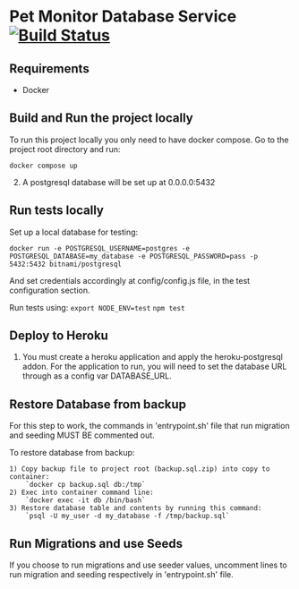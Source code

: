 # Pet Monitor Database Service [![Build Status](https://app.travis-ci.com/PetMonitor/pet-monitor-db-service.svg?branch=master)](https://app.travis-ci.com/PetMonitor/pet-monitor-db-service)

## Requirements

- Docker

## Build and Run the project locally

To run this project locally you only need to have docker compose. Go to the project root directory and run:

`docker compose up`

2. A postgresql database will be set up at 0.0.0.0:5432

## Run tests locally

Set up a local database for testing:

`docker run -e POSTGRESQL_USERNAME=postgres -e POSTGRESQL_DATABASE=my_database -e POSTGRESQL_PASSWORD=pass -p 5432:5432 bitnami/postgresql`

And set credentials accordingly at config/config.js file, in the test configuration section.

Run tests using:
`export NODE_ENV=test`
`npm test`

## Deploy to Heroku

1. You must create a heroku application and apply the heroku-postgresql addon. For the application to run, you will need to set the database URL through as a config var DATABASE_URL.

## Restore Database from backup

For this step to work, the commands in 'entrypoint.sh' file that run migration and seeding MUST BE commented out.

To restore database from backup:

    1) Copy backup file to project root (backup.sql.zip) into copy to container:
        `docker cp backup.sql db:/tmp`
    2) Exec into container command line:
        `docker exec -it db /bin/bash`
    3) Restore database table and contents by running this command:
        `psql -U my_user -d my_database -f /tmp/backup.sql`

## Run Migrations and use Seeds

If you choose to run migrations and use seeder values, uncomment lines to run
migration and seeding respectively in 'entrypoint.sh' file.